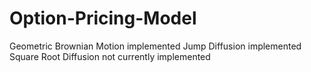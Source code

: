 # Option-Pricing-Model

Geometric Brownian Motion implemented
Jump Diffusion implemented
Square Root Diffusion not currently implemented
